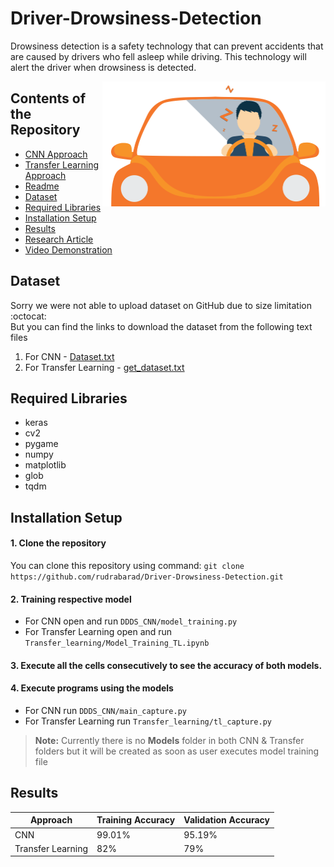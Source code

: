 # Driver-Drowsiness-Detection
Drowsiness detection is a safety technology that can prevent accidents that are caused by drivers who fell asleep while driving. This technology will alert the driver when drowsiness is detected.

<img align="right" alt="GIF" height=200 src="https://github.com/rudrabarad/Driver-Drowsiness-Detection/blob/main/driver.gif" />

## Contents of the Repository
- [CNN Approach](https://github.com/rudrabarad/Driver-Drowsiness-Detection/tree/main/DDDS_CNN)
- [Transfer Learning Approach](https://github.com/rudrabarad/Driver-Drowsiness-Detection/tree/main/Transfer_learning)
- [Readme](https://github.com/rudrabarad/Driver-Drowsiness-Detection#readme)
- [Dataset](https://github.com/rudrabarad/Driver-Drowsiness-Detection#dataset)
- [Required Libraries](https://github.com/rudrabarad/Driver-Drowsiness-Detection#required-libraries)
- [Installation Setup](https://github.com/rudrabarad/Driver-Drowsiness-Detection#installation-setup)
- [Results](https://github.com/rudrabarad/Driver-Drowsiness-Detection#results)
- [Research Article](https://github.com/rudrabarad/Driver-Drowsiness-Detection/blob/main/Research%20Article.docx)
- [Video Demonstration](https://github.com/rudrabarad/Driver-Drowsiness-Detection#video)

## Dataset
Sorry we were not able to upload dataset on GitHub due to size limitation :octocat: <br>
But you can find the links to download the dataset from the following text files
1. For CNN - [Dataset.txt](https://github.com/rudrabarad/Driver-Drowsiness-Detection/blob/main/DDDS_CNN/Dataset.txt)
2. For Transfer Learning - [get_dataset.txt](https://github.com/rudrabarad/Driver-Drowsiness-Detection/blob/main/Transfer_learning/get_dataset.txt)

## Required Libraries
- keras
- cv2
- pygame
- numpy
- matplotlib
- glob
- tqdm

## Installation Setup
#### 1. Clone the repository
You can clone this repository using command: ``git clone https://github.com/rudrabarad/Driver-Drowsiness-Detection.git``
#### 2. Training respective model
- For CNN open and run ``DDDS_CNN/model_training.py``
- For Transfer Learning open and run ``Transfer_learning/Model_Training_TL.ipynb`` 

#### 3. Execute all the cells consecutively to see the accuracy of both models.
#### 4. Execute programs using the models
- For CNN run ``DDDS_CNN/main_capture.py``
- For Transfer Learning run ``Transfer_learning/tl_capture.py``

> **Note:** Currently there is no **Models** folder in both CNN & Transfer folders but it will be created as soon as user executes model training file

## Results
Approach| Training Accuracy | Validation Accuracy
------------ | ------------------|--------------------
CNN | 99.01% | 95.19%
Transfer Learning | 82% |  79%
 

